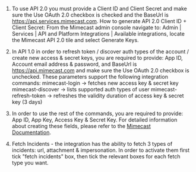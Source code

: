 1. To use API 2.0 you must provide a Client ID and Client Secret and make sure the Use OAuth 2.0 checkbox is checked and the BaseUrl is https://api.services.mimecast.com.
How to generate API 2.0 Client ID + Client Secret:
From the Mimecast admin console navigate to: Admin | Services | API and Platform Integrations | Available integrations, locate the Mimecast API 2.0 tile and select Generate Keys.

2. In API 1.0 in order to refresh token / discover auth types of the account / create new access & secret keys, 
you are required to provide: App ID, Account email address & password, and BaseUrl is https://api.mimecast.com and make sure the Use OAuth 2.0 checkbox is unchecked.
These parameters support the following integration commands: 
mimecast-login -> fetches new access key & secret key
mimecast-discover -> lists supported auth types of user
mimecast-refresh-token -> refreshes the validity duration of access key & secret key (3 days)

3. In order to use the rest of the commands, you are required to provide: App ID, App Key, Access Key & Secret Key.
For detailed information about creating these fields, please refer to the [Mimecast Documentation](https://integrations.mimecast.com/documentation/api-overview/authentication-scripts-server-apps/).

4. Fetch Incidents - the integration has the ability to fetch 3 types of incidents: url, attachment & impersonation.
In order to activate them first tick "fetch incidents" box, then tick the relevant boxes for each fetch type you want.